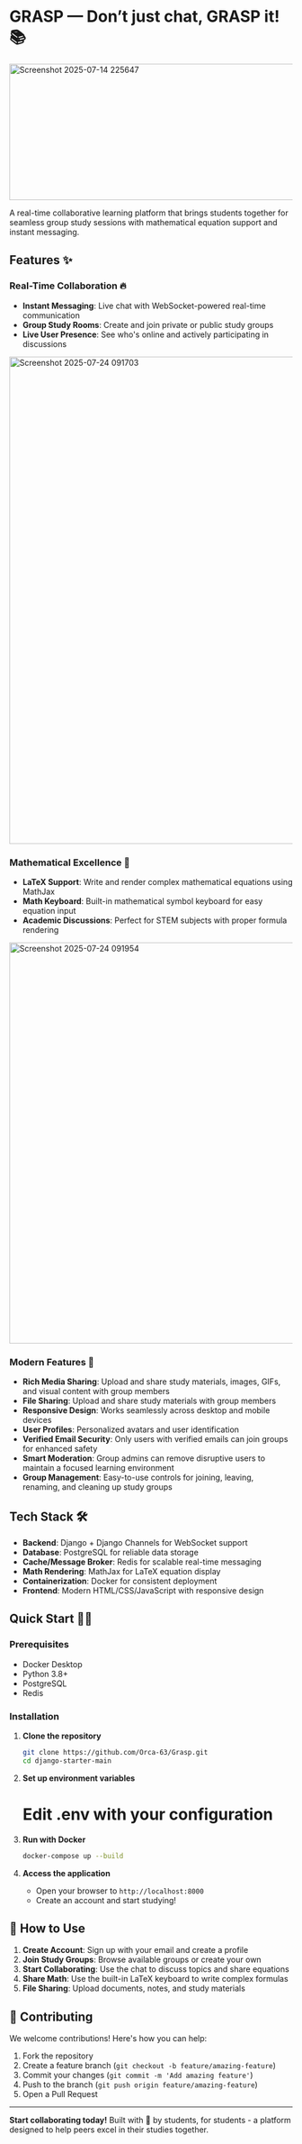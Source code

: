 # GRASP — Don’t just chat, GRASP it! 📚
<img width="754" height="242" alt="Screenshot 2025-07-14 225647" src="https://github.com/user-attachments/assets/55b81e41-2d21-4807-b13d-af7aa70d6a9a" />

A real-time collaborative learning platform that brings students together for seamless group study sessions with mathematical equation support and instant messaging.


## Features ✨



### Real-Time Collaboration 🔥
- **Instant Messaging**: Live chat with WebSocket-powered real-time communication
- **Group Study Rooms**: Create and join private or public study groups
- **Live User Presence**: See who's online and actively participating in discussions

<img width="1897" height="865" alt="Screenshot 2025-07-24 091703" src="https://github.com/user-attachments/assets/41423a4f-22f6-4669-b63f-1f785f2314bc" />

### Mathematical Excellence 📐
- **LaTeX Support**: Write and render complex mathematical equations using MathJax
- **Math Keyboard**: Built-in mathematical symbol keyboard for easy equation input
- **Academic Discussions**: Perfect for STEM subjects with proper formula rendering

<img width="1897" height="712" alt="Screenshot 2025-07-24 091954" src="https://github.com/user-attachments/assets/69ad973d-98fe-44b2-887b-ef028a0ba61f" />

### Modern Features 🚀
- **Rich Media Sharing**: Upload and share study materials, images, GIFs, and visual content with group members
- **File Sharing**: Upload and share study materials with group members
- **Responsive Design**: Works seamlessly across desktop and mobile devices
- **User Profiles**: Personalized avatars and user identification
- **Verified Email Security**: Only users with verified emails can join groups for enhanced safety
- **Smart Moderation**: Group admins can remove disruptive users to maintain a focused learning environment
- **Group Management**: Easy-to-use controls for joining, leaving, renaming, and cleaning up study groups

## Tech Stack 🛠️

- **Backend**: Django + Django Channels for WebSocket support
- **Database**: PostgreSQL for reliable data storage
- **Cache/Message Broker**: Redis for scalable real-time messaging
- **Math Rendering**: MathJax for LaTeX equation display
- **Containerization**: Docker for consistent deployment
- **Frontend**: Modern HTML/CSS/JavaScript with responsive design

## Quick Start 🏃‍♂️

### Prerequisites
- Docker Desktop
- Python 3.8+
- PostgreSQL
- Redis

### Installation

1. **Clone the repository**
   ```bash
   git clone https://github.com/Orca-63/Grasp.git
   cd django-starter-main
   ```

2. **Set up environment variables**
  
   # Edit .env with your configuration
   

3. **Run with Docker**
   ```bash
   docker-compose up --build
   ```

4. **Access the application**
   - Open your browser to `http://localhost:8000`
   - Create an account and start studying!


## 📱 How to Use

1. **Create Account**: Sign up with your email and create a profile
2. **Join Study Groups**: Browse available groups or create your own
3. **Start Collaborating**: Use the chat to discuss topics and share equations
4. **Share Math**: Use the built-in LaTeX keyboard to write complex formulas
5. **File Sharing**: Upload documents, notes, and study materials


## 🤝 Contributing

We welcome contributions! Here's how you can help:

1. Fork the repository
2. Create a feature branch (`git checkout -b feature/amazing-feature`)
3. Commit your changes (`git commit -m 'Add amazing feature'`)
4. Push to the branch (`git push origin feature/amazing-feature`)
5. Open a Pull Request




---
**Start collaborating today!** Built with 💙 by students, for students - a platform designed to help peers excel in their studies together.

